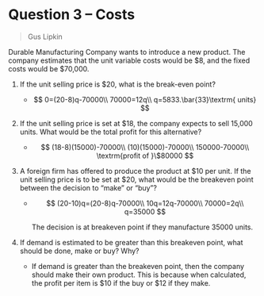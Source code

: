 # Question 3 – Costs

> Gus Lipkin

Durable Manufacturing Company wants to introduce a new product. The company estimates that the unit variable costs would be \$8, and the fixed costs would be \$70,000.

1. If the unit selling price is \$20, what is the break-even point?

   - $$
     0=(20-8)q-70000\\
     70000=12q\\
     q=5833.\bar{33}\textrm{ units}
     $$

2. If the unit selling price is set at \$18, the company expects to sell 15,000 units. What would be the total profit for this alternative?

   - $$
     (18-8)(15000)-70000\\
     (10)(15000)-70000\\
     150000-70000\\
     \textrm{profit of }\$80000
     $$

3. A foreign firm has offered to produce the product at \$10 per unit. If the unit selling price is to be set at \$20, what would be the breakeven point between the decision to “make” or “buy”?

   - $$
     (20-10)q=(20-8)q-70000\\
     10q=12q-70000\\
     70000=2q\\
     q=35000
     $$

     The decision is at breakeven point if they manufacture $35000$ units.

4. If demand is estimated to be greater than this breakeven point, what should be done, make or buy? Why?

   - If demand is greater than the breakeven point, then the company should make their own product. This is because when calculated, the profit per item is $\$10$ if the buy or $\$12$ if they make.